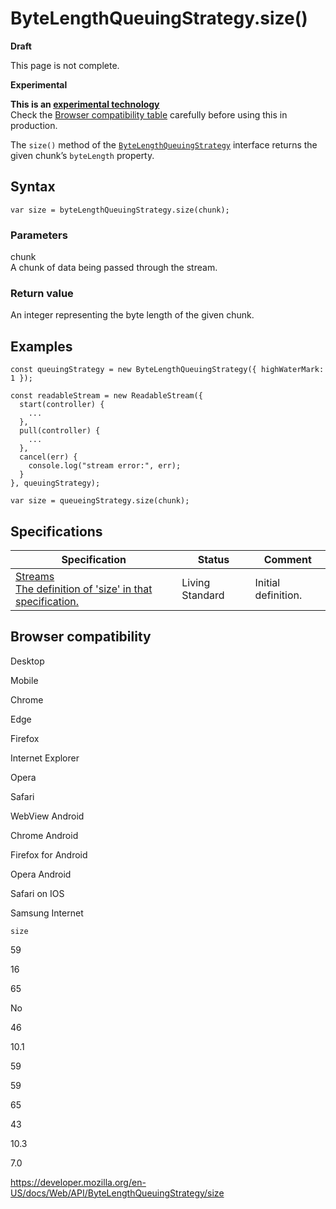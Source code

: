 # ByteLengthQueuingStrategy.size()

**Draft**

This page is not complete.

**Experimental**

**This is an [experimental technology](https://developer.mozilla.org/en-US/docs/MDN/Guidelines/Conventions_definitions#experimental)**  
Check the [Browser compatibility table](#browser_compatibility) carefully before using this in production.

The `size()` method of the [`ByteLengthQueuingStrategy`](../bytelengthqueuingstrategy) interface returns the given chunk’s `byteLength` property.

## Syntax

    var size = byteLengthQueuingStrategy.size(chunk);

### Parameters

chunk  
A chunk of data being passed through the stream.

### Return value

An integer representing the byte length of the given chunk.

## Examples

    const queuingStrategy = new ByteLengthQueuingStrategy({ highWaterMark: 1 });

    const readableStream = new ReadableStream({
      start(controller) {
        ...
      },
      pull(controller) {
        ...
      },
      cancel(err) {
        console.log("stream error:", err);
      }
    }, queuingStrategy);

    var size = queueingStrategy.size(chunk);

## Specifications

<table><thead><tr class="header"><th>Specification</th><th>Status</th><th>Comment</th></tr></thead><tbody><tr class="odd"><td><a href="https://streams.spec.whatwg.org/#blqs-size">Streams<br />
<span class="small">The definition of 'size' in that specification.</span></a></td><td><span class="spec-living">Living Standard</span></td><td>Initial definition.</td></tr></tbody></table>

## Browser compatibility

Desktop

Mobile

Chrome

Edge

Firefox

Internet Explorer

Opera

Safari

WebView Android

Chrome Android

Firefox for Android

Opera Android

Safari on IOS

Samsung Internet

`size`

59

16

65

No

46

10.1

59

59

65

43

10.3

7.0

<a href="https://developer.mozilla.org/en-US/docs/Web/API/ByteLengthQueuingStrategy/size" class="_attribution-link">https://developer.mozilla.org/en-US/docs/Web/API/ByteLengthQueuingStrategy/size</a>
